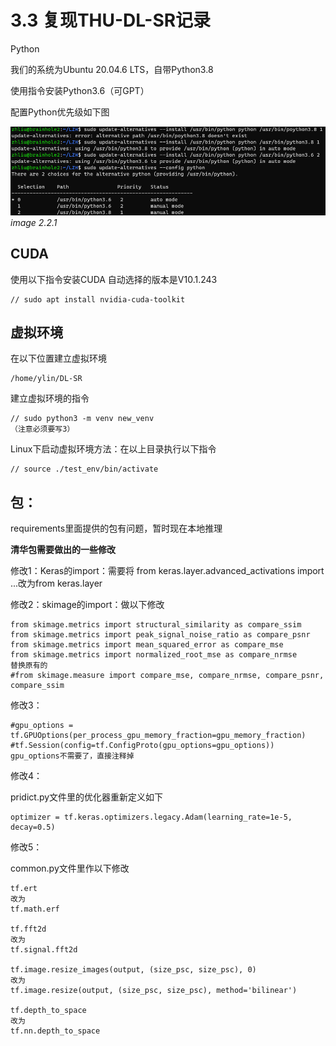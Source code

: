 # 3.3 复现THU-DL-SR记录

Python

我们的系统为Ubuntu 20.04.6 LTS，自带Python3.8

使用指令安装Python3.6（可GPT）

配置Python优先级如下图

![image](3.3.1.png)
*image 2.2.1*

## CUDA

使用以下指令安装CUDA 自动选择的版本是V10.1.243

```
// sudo apt install nvidia-cuda-toolkit
```

## 虚拟环境

在以下位置建立虚拟环境

```
/home/ylin/DL-SR
```

建立虚拟环境的指令

```
// sudo python3 -m venv new_venv
（注意必须要写3）
```

Linux下启动虚拟环境方法：在以上目录执行以下指令

```
// source ./test_env/bin/activate
```

## 包：

requirements里面提供的包有问题，暂时现在本地推理

**清华包需要做出的一些修改**

修改1：Keras的import：需要将 from keras.layer.advanced_activations import ...改为from keras.layer

修改2：skimage的import：做以下修改

```
from skimage.metrics import structural_similarity as compare_ssim
from skimage.metrics import peak_signal_noise_ratio as compare_psnr
from skimage.metrics import mean_squared_error as compare_mse
from skimage.metrics import normalized_root_mse as compare_nrmse
替换原有的
#from skimage.measure import compare_mse, compare_nrmse, compare_psnr, compare_ssim
```

修改3：

```
#gpu_options = tf.GPUOptions(per_process_gpu_memory_fraction=gpu_memory_fraction)
#tf.Session(config=tf.ConfigProto(gpu_options=gpu_options))
gpu_options不需要了，直接注释掉
```

修改4：

pridict.py文件里的优化器重新定义如下

```
optimizer = tf.keras.optimizers.legacy.Adam(learning_rate=1e-5, decay=0.5)
```

修改5：

common.py文件里作以下修改

```
tf.ert
改为
tf.math.erf

tf.fft2d
改为
tf.signal.fft2d

tf.image.resize_images(output, (size_psc, size_psc), 0)
改为
tf.image.resize(output, (size_psc, size_psc), method='bilinear')

tf.depth_to_space
改为
tf.nn.depth_to_space
```